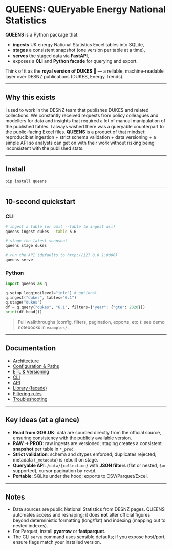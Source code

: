 # QUEENS: QUEryable Energy National Statistics

**QUEENS** is a Python package that:
- **ingests** UK energy National Statistics Excel tables into SQLite,
- **stages** a consistent snapshot (one version per table at a time),
- **serves** the staged data via **FastAPI**,
- exposes a **CLI** and **Python facade** for querying and export.

Think of it as the **royal version of DUKES** 👑 — a reliable, machine-readable layer over DESNZ publications (DUKES, Energy Trends).

---

## Why this exists

I used to work in the DESNZ team that publishes DUKES and related collections. We constantly received requests from policy colleagues and modellers for data and insights that required a lot of manual manipulation of the published tables. I always wished there was a queryable counterpart to the public-facing Excel files. **QUEENS** is a product of that mindset: reproduciblet ingestion + strict schema validation + data versioning + a simple API so analysts can get on with their work without risking being inconsistent with the published stats.

---

## Install

```
pip install queens
```

---

## 10-second quickstart

### CLI
```bash
# ingest a table (or omit --table to ingest all)
queens ingest dukes --table 5.6

# stage the latest snapshot
queens stage dukes

# run the API (defaults to http://127.0.0.1:8000)
queens serve
```

### Python
```python
import queens as q

q.setup_logging(level="info") # optional
q.ingest("dukes", tables="6.1")
q.stage("dukes")
df = q.query("dukes", "6.1", filters={"year": {"gte": 2020}})
print(df.head())
```

> Full walkthroughs (config, filters, pagination, exports, etc.): see demo notebooks in `examples/`.

---

## Documentation

- [Architecture](docs/architecture.md)
- [Configuration & Paths](docs/configuration.md)
- [ETL & Versioning](docs/versioning.md)
- [CLI](docs/cli.md)
- [API](docs/api.md)
- [Library (facade)](docs/library.md)
- [Filtering rules](docs/filters.md)
- [Troubleshooting](docs/troubleshooting.md)

---

## Key ideas (at a glance)

- **Read from GOB.UK**: data are sourced directly from the official source, ensuring consistency with the publicly available version.
- **RAW → PROD**: raw ingests are versioned; staging creates a consistent **snapshot** per table in `*_prod`.
- **Strict validation**: schema and dtypes enforced; duplicates rejected; metadata (`_metadata`) is rebuilt on stage.
- **Queryable API**: `/data/{collection}` with **JSON filters** (flat or nested, `$or` supported), cursor pagination by `rowid`.
- **Portable**: SQLite under the hood; exports to CSV/Parquet/Excel.

---

## Notes

- Data sources are public National Statistics from DESNZ pages. QUEENS automates access and reshaping; it does **not** alter official figures beyond deterministic formatting (long/flat) and indexing (mapping out to nested indexes).
- For Parquet, install **pyarrow** or **fastparquet**.
- The CLI `serve` command uses sensible defaults; if you expose host/port, ensure flags match your installed version.
